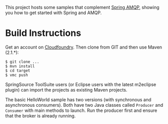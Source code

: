 This project hosts some samples that complement [Spring AMQP](http://github.com/SpringSource/spring-amqp), showing you how to get started with Spring and AMQP.

# Build Instructions #

Get an account on [Cloudfoundry](http://www.cloudfoundry.com).
Then clone from GIT and then use Maven (2.1.*):

    $ git clone ...
    $ mvn install
    $ cd target
    $ vmc push

SpringSource ToolSuite users (or Eclipse users with the latest
m2eclipse plugin) can import the projects as existing Maven projects.

The basic HelloWorld sample has two versions (with synchronous and
asynchronous consumers).  Both have two Java classes called `Producer`
and `Consumer` with main methods to launch.  Run the producer first
and ensure that the broker is already running.


